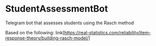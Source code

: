 # StudentAssessmentBot
Telegram bot that assesses students using the Rasch method

Based on the following: link[https://real-statistics.com/reliability/item-response-theory/building-rasch-model/]
